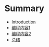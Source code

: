 # Summary

* [Introduction](README.md)
* [编程内容1](chapter1.md)
* [编程内容2](bian-cheng-nei-rong-2.md)
* [总结](zong-jie.md)

